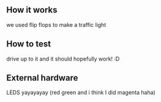 <!---

This file is used to generate your project datasheet. Please fill in the information below and delete any unused
sections.

You can also include images in this folder and reference them in the markdown. Each image must be less than
512 kb in size, and the combined size of all images must be less than 1 MB.
-->

## How it works

we used flip flops to make a traffic light
## How to test

drive up to it and it should hopefully work! :D
## External hardware

LEDS yayayayay (red green and i think I did magenta haha)
